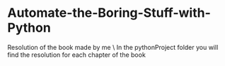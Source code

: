 # Automate-the-Boring-Stuff-with-Python
 Resolution of the book made by me \\
 In the pythonProject folder you will find the resolution for each chapter of the book 
